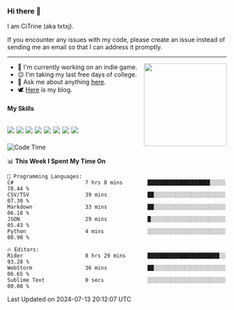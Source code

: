 ### Hi there 👋

I am CiTrine (aka txtxj).

If you encounter any issues with my code, please create an issue instead of sending me an email so that I can address it promptly.

---

<img align="right" height="190" src="http://github-profile-summary-cards.vercel.app/api/cards/stats?username=txtxj&theme=vue">

- 🌱 I'm currently working on an indie game.
- 😉 I'm taking my last free days of college.
- 💬 Ask me about anything [here](https://github.com/txtxj/txtxj/issues).
- 🕊️ [Here](https://txtxj.top) is my blog.

#### My Skills

![](https://img.shields.io/badge/Unity-000000?logo=unity&logoColor=fff)
![](https://img.shields.io/badge/C%23-239120?logo=csharp&logoColor=fff)
![](https://img.shields.io/badge/Python-3e74a2?logo=python&logoColor=fff)
![](https://img.shields.io/badge/C++-65318e?logo=cplusplus&logoColor=fff)
![](https://img.shields.io/badge/C-5654a2?logo=c&logoColor=fff)
![](https://img.shields.io/badge/Vue-4FC08D?logo=vuedotjs&logoColor=fff)
![](https://img.shields.io/badge/Blender-f5792a?logo=blender&logoColor=fff)
![](https://img.shields.io/badge/MS%20SQL-cc2927?logo=microsoftsqlserver&logoColor=fff)
---

<!--START_SECTION:waka-->
![Code Time](http://img.shields.io/badge/Code%20Time-1%2C835%20hrs%2038%20mins-blue)

📊 **This Week I Spent My Time On** 

```text
💬 Programming Languages: 
C#                       7 hrs 8 mins        ████████████████████░░░░░   78.44 % 
CSV/TSV                  39 mins             ██░░░░░░░░░░░░░░░░░░░░░░░   07.30 % 
Markdown                 33 mins             ██░░░░░░░░░░░░░░░░░░░░░░░   06.18 % 
JSON                     29 mins             █░░░░░░░░░░░░░░░░░░░░░░░░   05.43 % 
Python                   4 mins              ░░░░░░░░░░░░░░░░░░░░░░░░░   00.90 % 

🔥 Editors: 
Rider                    8 hrs 29 mins       ███████████████████████░░   93.28 % 
WebStorm                 36 mins             ██░░░░░░░░░░░░░░░░░░░░░░░   06.65 % 
Sublime Text             0 secs              ░░░░░░░░░░░░░░░░░░░░░░░░░   00.08 % 
```


 Last Updated on 2024-07-13 20:12:07 UTC
<!--END_SECTION:waka-->
